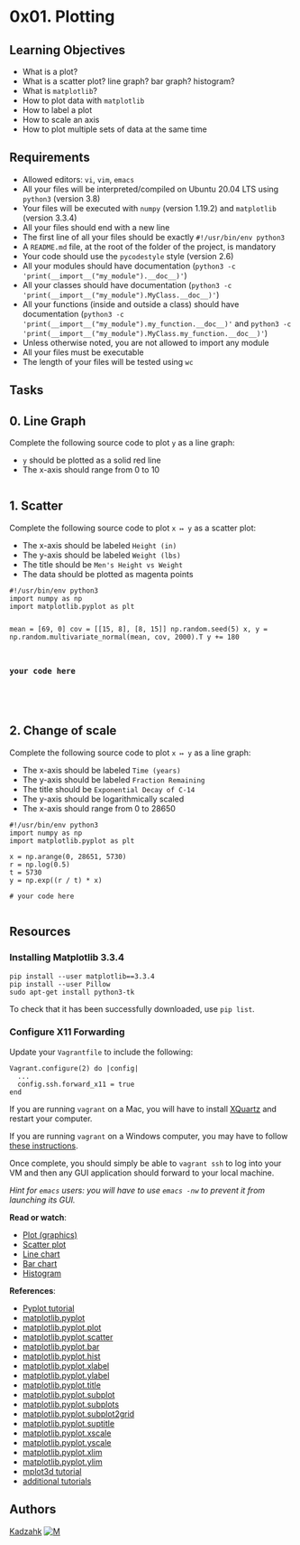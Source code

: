 <h1 class="gap">0x01. Plotting</h1>

<h2>Learning Objectives</h2>

<ul>
<li>What is a plot?</li>
<li>What is a scatter plot? line graph? bar graph? histogram?</li>
<li>What is <code>matplotlib</code>?</li>
<li>How to plot data with <code>matplotlib</code></li>
<li>How to label a plot</li>
<li>How to scale an axis</li>
<li>How to plot multiple sets of data at the same time</li>
</ul>

<h2>Requirements</h2>

<ul>
<li>Allowed editors: <code>vi</code>, <code>vim</code>, <code>emacs</code></li>
<li>All your files will be interpreted/compiled on Ubuntu 20.04 LTS using <code>python3</code> (version 3.8)</li>
<li>Your files will be executed with <code>numpy</code> (version 1.19.2) and <code>matplotlib</code> (version 3.3.4)</li>
<li>All your files should end with a new line</li>
<li>The first line of all your files should be exactly <code>#!/usr/bin/env python3</code></li>
<li>A <code>README.md</code> file, at the root of the folder of the project, is mandatory</li>
<li>Your code should use the <code>pycodestyle</code> style (version 2.6)</li>
<li>All your modules should have documentation (<code>python3 -c 'print(__import__("my_module").__doc__)'</code>)</li>
<li>All your classes should have documentation (<code>python3 -c 'print(__import__("my_module").MyClass.__doc__)'</code>)</li>
<li>All your functions (inside and outside a class) should have documentation (<code>python3 -c 'print(__import__("my_module").my_function.__doc__)'</code> and <code>python3 -c 'print(__import__("my_module").MyClass.my_function.__doc__)'</code>)</li>
<li>Unless otherwise noted, you are not allowed to import any module</li>
<li>All your files must be executable</li>
<li>The length of your files will be tested using <code>wc</code></li>
</ul>


<h2 class="gap">Tasks</h2>
<h2 class="panel-title">
      0. Line Graph
    </h3>
<p>Complete the following source code to plot <code>y</code> as a line graph:</p>
<ul>
<li><code>y</code> should be plotted as a solid red line</li>
<li>The x-axis should range from 0 to 10</li>
</ul>
<img src="https://s3.eu-west-3.amazonaws.com/hbtn.intranet/uploads/medias/2018/9/664b2543b48ef4918687.png?X-Amz-Algorithm=AWS4-HMAC-SHA256&amp;X-Amz-Credential=AKIA4MYA5JM5DUTZGMZG%2F20221205%2Feu-west-3%2Fs3%2Faws4_request&amp;X-Amz-Date=20221205T171435Z&amp;X-Amz-Expires=86400&amp;X-Amz-SignedHeaders=host&amp;X-Amz-Signature=2e9475c26550256082d25af8c4ef1d833e0c6f3e1580e21cb4df66ee351195f7" alt="" loading="lazy" style="">

<h2 class="panel-title">
      1. Scatter
    </h3>

<p>Complete the following source code to plot <code>x ↦ y</code> as a scatter plot:</p>
<ul>
<li>The x-axis should be labeled <code>Height (in)</code></li>
<li>The y-axis should be labeled <code>Weight (lbs)</code></li>
<li>The title should be <code>Men's Height vs Weight</code></li>
<li>The data should be plotted as magenta points</li>
</ul>
<pre><code>#!/usr/bin/env python3
import numpy as np
import matplotlib.pyplot as plt

mean = [69, 0]
cov = [[15, 8], [8, 15]]
np.random.seed(5)
x, y = np.random.multivariate_normal(mean, cov, 2000).T
y += 180

### your code here
</code></pre>
<p><img src="https://s3.eu-west-3.amazonaws.com/hbtn.intranet/uploads/medias/2018/9/1b143961d254e65afa2c.png?X-Amz-Algorithm=AWS4-HMAC-SHA256&amp;X-Amz-Credential=AKIA4MYA5JM5DUTZGMZG%2F20221205%2Feu-west-3%2Fs3%2Faws4_request&amp;X-Amz-Date=20221205T171435Z&amp;X-Amz-Expires=86400&amp;X-Amz-SignedHeaders=host&amp;X-Amz-Signature=c0d7c749116cc0501d7349141c3e74dd6cf877d0688fc9082705f8d2ce1a95d8" alt="" loading="lazy" style=""></p>

<h2 class="panel-title">
      2. Change of scale
    </h3>

<p>Complete the following source code to plot <code>x ↦ y</code> as a line graph:</p>

<ul>
<li>The x-axis should be labeled <code>Time (years)</code></li>
<li>The y-axis should be labeled <code>Fraction Remaining</code></li>
<li>The title should be <code>Exponential Decay of C-14</code></li>
<li>The y-axis should be logarithmically scaled</li>
<li>The x-axis should range from 0 to 28650</li>
</ul>

<pre><code>#!/usr/bin/env python3
import numpy as np
import matplotlib.pyplot as plt

x = np.arange(0, 28651, 5730)
r = np.log(0.5)
t = 5730
y = np.exp((r / t) * x)

# your code here
</code></pre>

<p><img src="https://s3.eu-west-3.amazonaws.com/hbtn.intranet/uploads/medias/2018/9/2b6334feb069ae1b6014.png?X-Amz-Algorithm=AWS4-HMAC-SHA256&amp;X-Amz-Credential=AKIA4MYA5JM5DUTZGMZG%2F20221205%2Feu-west-3%2Fs3%2Faws4_request&amp;X-Amz-Date=20221205T171435Z&amp;X-Amz-Expires=86400&amp;X-Amz-SignedHeaders=host&amp;X-Amz-Signature=61eb111dc1c42a60ac6a90c4e8189b096030d78e160b5db6affff82289ecfb32" alt="" loading="lazy" style=""></p>

  </div>



<h2>Resources</h2>
<h3>Installing Matplotlib 3.3.4</h3>
<pre><code>pip install --user matplotlib==3.3.4
pip install --user Pillow
sudo apt-get install python3-tk
</code></pre>
<p>To check that it has been successfully downloaded, use <code>pip list</code>.</p>
<h3>Configure X11 Forwarding</h3>
<p>Update your <code>Vagrantfile</code> to include the following:</p>
<pre><code>Vagrant.configure(2) do |config|
  ...
  config.ssh.forward_x11 = true
end
</code></pre>
<p>If you are running <code>vagrant</code> on a Mac, you will have to install <a href="/rltoken/OVdbL0nPcj2IXiTQoIBwAw" title="XQuartz" target="_blank">XQuartz</a> and restart your computer.</p>

<p>If you are running <code>vagrant</code> on a Windows computer, you may have to follow <a href="/rltoken/ZGU33rI2v1sPC_WvoXukkg" title="these instructions" target="_blank">these instructions</a>.</p>

<p>Once complete, you should simply be able to <code>vagrant ssh</code> to log into your VM and then any GUI application should forward to your local machine.</p>

<p><em>Hint for <code>emacs</code> users: you will have to use <code>emacs -nw</code> to prevent it from launching its GUI.</em></p>


<p><strong>Read or watch</strong>:</p>
<ul>
<li><a href="/rltoken/U-55m7o6No-_W4OJP-oTCg" title="Plot (graphics)" target="_blank">Plot (graphics)</a> </li>
<li><a href="/rltoken/ewQvwktgrnrccqp9PInBpQ" title="Scatter plot" target="_blank">Scatter plot</a> </li>
<li><a href="/rltoken/nUnDxiEeIAMxoV0Vk9dsOg" title="Line chart" target="_blank">Line chart</a> </li>
<li><a href="/rltoken/YZcEmsWNuQcQXYqzfyBfPg" title="Bar chart" target="_blank">Bar chart</a> </li>
<li><a href="/rltoken/7icFpl6tgO6OvwSvee0S2Q" title="Histogram" target="_blank">Histogram</a> </li>
</ul>
<p><strong>References</strong>:</p>
<ul>
<li><a href="/rltoken/9GES4KAFhBUOKYj9BI9vgQ" title="Pyplot tutorial" target="_blank">Pyplot tutorial</a> </li>
<li><a href="/rltoken/GaHr4hgXE3LE3skZDGH2pQ" title="matplotlib.pyplot" target="_blank">matplotlib.pyplot</a> </li>
<li><a href="/rltoken/IUhQVdCg4MaCdUFEOuaXig" title="matplotlib.pyplot.plot" target="_blank">matplotlib.pyplot.plot</a> </li>
<li><a href="/rltoken/oZ9O1frltXpknQLJGalGPg" title="matplotlib.pyplot.scatter" target="_blank">matplotlib.pyplot.scatter</a> </li>
<li><a href="/rltoken/gqW7RjVdB5G3WtuzJTcdew" title="matplotlib.pyplot.bar" target="_blank">matplotlib.pyplot.bar</a> </li>
<li><a href="/rltoken/K-yG7lADPJCb_FSWyOGerA" title="matplotlib.pyplot.hist" target="_blank">matplotlib.pyplot.hist</a> </li>
<li><a href="/rltoken/jhcagbtOr5Xq98SmXs8WTQ" title="matplotlib.pyplot.xlabel" target="_blank">matplotlib.pyplot.xlabel</a> </li>
<li><a href="/rltoken/jxrkMnJZTqhaRuvfIal5hQ" title="matplotlib.pyplot.ylabel" target="_blank">matplotlib.pyplot.ylabel</a> </li>
<li><a href="/rltoken/5yPCtvA_2CSecHenfen8cQ" title="matplotlib.pyplot.title" target="_blank">matplotlib.pyplot.title</a> </li>
<li><a href="/rltoken/ex_hmQCXTo2gHAbUFfPTyw" title="matplotlib.pyplot.subplot" target="_blank">matplotlib.pyplot.subplot</a> </li>
<li><a href="/rltoken/3465mnzNsJp36kpDEd7tCA" title="matplotlib.pyplot.subplots" target="_blank">matplotlib.pyplot.subplots</a> </li>
<li><a href="/rltoken/6AIYCbwzqy67xdvhSzj1Aw" title="matplotlib.pyplot.subplot2grid" target="_blank">matplotlib.pyplot.subplot2grid</a> </li>
<li><a href="/rltoken/S5YwnEoLjpTYGDz5VryX6w" title="matplotlib.pyplot.suptitle" target="_blank">matplotlib.pyplot.suptitle</a> </li>
<li><a href="/rltoken/Gy6aJCznMv4uSNn2LWS6rg" title="matplotlib.pyplot.xscale" target="_blank">matplotlib.pyplot.xscale</a> </li>
<li><a href="/rltoken/XmLFrfjIS2WnwnjumbHLrg" title="matplotlib.pyplot.yscale" target="_blank">matplotlib.pyplot.yscale</a> </li>
<li><a href="/rltoken/1zKdiptFjaMmbv8iqBVY1Q" title="matplotlib.pyplot.xlim" target="_blank">matplotlib.pyplot.xlim</a> </li>
<li><a href="/rltoken/NDvu8opoi1B_uhJjB8SA0g" title="matplotlib.pyplot.ylim" target="_blank">matplotlib.pyplot.ylim</a> </li>
<li><a href="/rltoken/ENFsqb4q1lbSwCEUgTAt0Q" title="mplot3d tutorial" target="_blank">mplot3d tutorial</a> </li>
<li><a href="/rltoken/-4sdqeB5ey_3u3htSZZQpw" title="additional tutorials" target="_blank">additional tutorials</a> </li>
</ul>







## Authors
<a href="https://www.linkedin.com/in/kadzahk/?locale=en_US">Kadzahk</a> [![M](https://cdn.icon-icons.com/icons2/1753/PNG/32/iconfinder-social-media-applications-14linkedin-4102586_113786.png)](https://www.linkedin.com/in/kadzahk/?locale=en_US)